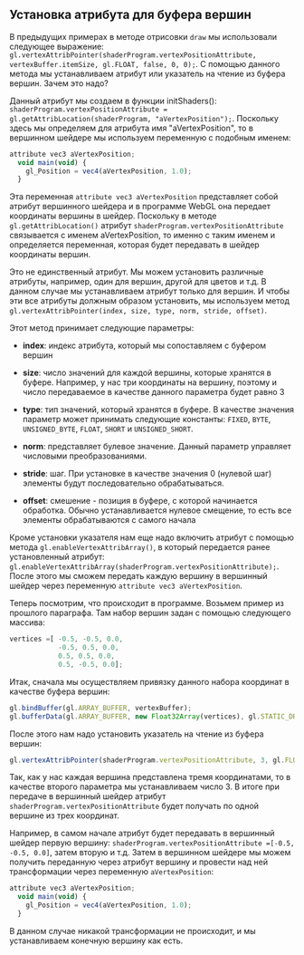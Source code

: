 ## Установка атрибута для буфера вершин

В предыдущих примерах в методе отрисовки `draw` мы использовали следующее выражение: 
`gl.vertexAttribPointer(shaderProgram.vertexPositionAttribute, vertexBuffer.itemSize, gl.FLOAT, false, 0, 0);`. С помощью данного метода 
мы устанавливаем атрибут или указатель на чтение из буфера вершин. Зачем это надо?

Данный атрибут мы создаем в функции initShaders(): `shaderProgram.vertexPositionAttribute = gl.getAttribLocation(shaderProgram, "aVertexPosition");`. 
Поскольку здесь мы определяем для атрибута имя "aVertexPosition", то в вершинном шейдере мы используем переменную с подобным именем:

```js
attribute vec3 aVertexPosition;
  void main(void) {
    gl_Position = vec4(aVertexPosition, 1.0);
  }
```

Эта переменная `attribute vec3 aVertexPosition` представляет собой атрибут вершинного шейдера и в программе WebGL 
она передает координаты вершины в шейдер. Поскольку в методе `gl.getAttribLocation()` атрибут `shaderProgram.vertexPositionAttribute` 
связывается с именем aVertexPosition, то именно с таким именем и определяется переменная, которая будет передавать в шейдер координаты вершин.

Это не единственный атрибут. Мы можем установить различные атрибуты, например, один для вершин, другой для цветов и т.д. В данном случае 
мы устанавливаем атрибут только для вершин. И чтобы эти все атрибуты должным образом установить, 
мы используем метод `gl.vertexAttribPointer(index, size, type, norm, stride, offset)`.

Этот метод принимает следующие параметры:

- **index**: индекс атрибута, который мы сопоставляем с буфером вершин

- **size**: число значений для каждой вершины, которые хранятся в буфере. Например, у нас три координаты на вершину, поэтому 
и число передаваемое в качестве данного параметра будет равно 3

- **type**: тип значений, который хранятся в буфере. В качестве значения параметр может принимать следующие константы: 
`FIXED`, `BYTE`, `UNSIGNED_BYTE`, `FLOAT`, `SHORT` и `UNSIGNED_SHORT`.

- **norm**: представляет булевое значение. Данный параметр управляет числовыми преобразованиями.

- **stride**: шаг. При установке в качестве значения 0 (нулевой шаг) элементы будут последовательно обрабатываться.

- **offset**: смешение - позиция в буфере, с которой начинается обработка. Обычно устанавливается нулевое смещение, то есть 
все элементы обрабатываются с самого начала

Кроме установки указателя нам еще надо включить атрибут с помощью метода `gl.enableVertexAttribArray()`, в который передается 
ранее установленный атрибут: `gl.enableVertexAttribArray(shaderProgram.vertexPositionAttribute);`. 
После этого мы сможем передать каждую вершину в вершинный шейдер через переменную `attribute vec3 aVertexPosition`.

Теперь посмотрим, что происходит в программе. Возьмем пример из прошлого параграфа. Там набор вершин задан с помощью следующего массива:

```js
vertices =[ -0.5, -0.5, 0.0,
            -0.5, 0.5, 0.0, 
            0.5, 0.5, 0.0, 
            0.5, -0.5, 0.0];
```

Итак, сначала мы осуществляем привязку данного набора координат в качестве буфера вершин:

```js
gl.bindBuffer(gl.ARRAY_BUFFER, vertexBuffer);
gl.bufferData(gl.ARRAY_BUFFER, new Float32Array(vertices), gl.STATIC_DRAW);
```

После этого нам надо установить указатель на чтение из буфера вершин:

```js
gl.vertexAttribPointer(shaderProgram.vertexPositionAttribute, 3, gl.FLOAT, false, 0, 0);
```

Так, как у нас каждая вершина представлена тремя координатами, то в качестве второго параметра мы устанавливаем число 3. В итоге при передаче 
в вершинный шейдер атрибут `shaderProgram.vertexPositionAttribute` будет получать по одной вершине из трех координат.

Например, в самом начале атрибут будет передавать в вершинный шейдер первую вершину: 
`shaderProgram.vertexPositionAttribute =[-0.5, -0.5, 0.0]`, затем вторую и т.д. Затем в вершинном шейдере мы можем получить переданную через атрибут 
вершину и провести над ней трансформации через переменную `aVertexPosition`:

```js
attribute vec3 aVertexPosition;
  void main(void) {
    gl_Position = vec4(aVertexPosition, 1.0);
  }
```

В данном случае никакой трансформации не происходит, и мы устанавливаем конечную вершину как есть.

